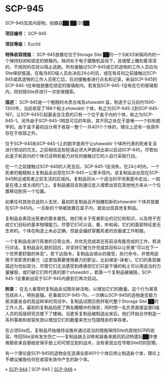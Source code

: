 # SCP-945
                        




SCP-945及其内容物，拍摄自██/██/20██



**项目编号：** SCP-945

**项目等级：** Euclid

**特殊收容措施：** SCP-945放置在位于Storage Site ██的一个3米X3米隔间内的一个保持封闭和锁定的铁箱内。隔间处于电子摄像机监视下，且墙壁上雕刻着深深的，不规则的花纹以阻止逃跑。所有接触过SCP-945或它的造物的工作人员应向Site保安报道。在每月的D级人员处决后24小时后，或在有任何之前接触过SCP-945或其造物的工作人员死亡后，应对接触者进行点名和记录。来自SCP-945的SCP-945-1应单独放置在锁定的玻璃柜内。若发现SCP-945-1没有在它的玻璃柜内，将封锁Site并进行一次安保搜索。

**描述：** SCP-945是一个粗糙的木质古埃及*shawabti* 盒，制造于公元前约1500-1300年，当前收容了186个粘土*shawabti* 个体，称之为SCP-945-2到SCP-945-187。让SCP-945引起基金会注意的只有一个位于盒子内的个体，称之为SCP-945-1。另外由于SCP-945-1明显可见的年龄，其不同之处在于是唯一一个刻有题字的。由于盒子最初设计用于收容一整个一共401个个体的，理论上还有一些原件存在于收容之外。

位于SCP-945和SCP-945-1上的题字是用于让*shawabti* 个体所代表的死者复活进行劳动的咒文。之前相信这些短语必须大声朗读出来以启动SCP-945，尽管如此盒子和其内的个体已证明有能力对任何接触过它的人自行采取行动。

在一个之前接触过SCP-945的人死去后，SCP-945-1会消失。在24小时内，一个死者的粗糙粘土复制品会出现在SCP-945一公里半径内。该复制品会出现在SCP-945附近或死者之前生活的区域内。复制品将从一个适当的平坦表面中走出，一般是在墙上或关闭的门上。复制品被目击到通过走入墙壁出现在其他地方来从一个位置移动到另一个位置。

如果任何其他合适的人去世，最初的复制品会开始雕刻新的*shawabti* 个体并放置在SCP-945内。一旦新的个体被放置在盒子内，就会出现其他复制品。

复制品会表现出死者的基本属性。他们有关于死者职业的记忆和知识，以及用于完成它们目标的基本物理能力。尽管它们可以说，看，听和闻，它们的面部特征是无生命的。个体在构造上未必正确，但是会偏好穿戴死者的衣服或工作制服。

一个复制品会进行死者的日常业务，并优先完成其在死前没有能完成的工作。若进行对话，复制品会礼貌的回应，并坚持它被允许完成其目标以让死者“可以在下一个世界更舒服的休息”。若下达指令，复制品会顺从的接受，执行命令，并使用适用于其职责的暴力（这里指需要使用暴力的职业，比如保安-译者）。它们的表现被描述为恰如其分。尽管它们无法感受到疼痛但它们只是干燥的粘土可以用适当的力量摧毁，或打破它们所代表的那个*shawabti* 。若第一个复制品被摧毁，SCP-945-1会重新出现于SCP-945内直到它再次启动。

**附录：** 在无人看管时复制品会试图杀掉活物，以增加它们的数量。这个行为甚至包括非人，特别是猫。在事故SCP-945-7b，一次确认SCP-945的造物是否能力抵消基金会的高运转率的测试中，复制品试图压倒并取代整个Storage Site ██的工作人员。最初的复制品掐死了两名睡眠中的保安，同时把一名负责直接监督D级人员的高级研究员推下了楼梯。当更多复制品被制造出来后，他们开始合作制造一系列事故和收容失效以增加它们的数量来充分包围残余的幸存者。

在占领Site后，复制品开始维持设施并通过适当的措施保持Site内其他SCP的收容。夺回Site没有发生伤亡——复制品缺乏训练和装备来抵抗机动特遣队██并使用那些来自基础安保手册上的可预见到的战术，没有表现出在夺取Site时的狡猾。

有一个理论是SCP-945的造物会在造满全部401个个体后停止制造新个体，理论上不建议摧毁任何在收容失效中产生的新个体。



« [SCP-944](/scp-944) | SCP-945 | [SCP-946](/scp-946) »





                    